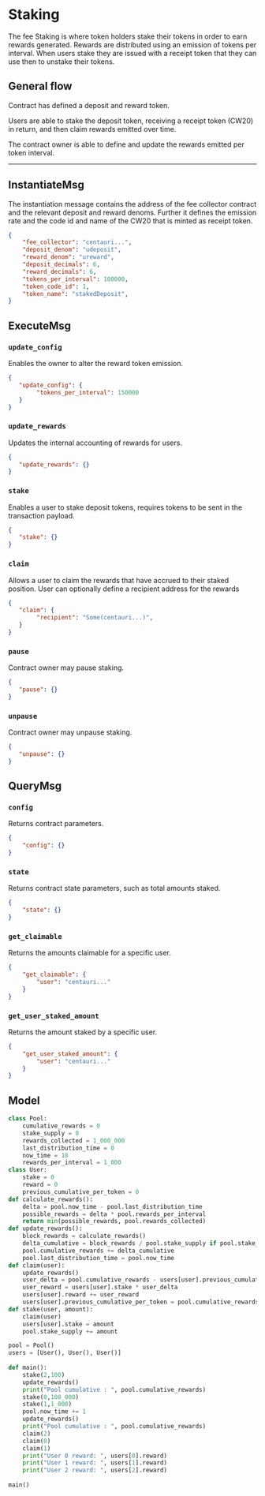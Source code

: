 # Staking

The fee Staking is where token holders stake their tokens in order to earn rewards generated. Rewards are distributed using an emission of tokens per interval. When users stake they are issued with a receipt token that they can use then to unstake their tokens.

## General flow

Contract has defined a deposit and reward token.

Users are able to stake the deposit token, receiving a receipt token (CW20) in return, and then claim rewards emitted over time.

The contract owner is able to define and update the rewards emitted per token interval.

---

## InstantiateMsg

The instantiation message contains the address of the fee collector contract and the relevant deposit and reward denoms. Further it defines the emission rate and the code id and name of the CW20 that is minted as receipt token.

```json
{
    "fee_collector": "centauri...",
    "deposit_denom": "udeposit",
    "reward_denom": "ureward",
    "deposit_decimals": 6,
    "reward_decimals": 6,
    "tokens_per_interval": 100000,
    "token_code_id": 1,
    "token_name": "stakedDeposit",
}
```

## ExecuteMsg

### `update_config`

Enables the owner to alter the reward token emission.

```json
{
   "update_config": {
        "tokens_per_interval": 150000
   } 
}
```

### `update_rewards`

Updates the internal accounting of rewards for users.

```json
{
   "update_rewards": {} 
}
```

### `stake`

Enables a user to stake deposit tokens, requires tokens to be sent in the transaction payload.

```json
{
   "stake": {} 
}
```

### `claim`

Allows a user to claim the rewards that have accrued to their staked position. User can optionally define a recipient address for the rewards

```json
{
   "claim": {
        "recipient": "Some(centauri...)",
   } 
}
```

### `pause`

Contract owner may pause staking.

```json
{
   "pause": {} 
}
```

### `unpause`

Contract owner may unpause staking.

```json
{
   "unpause": {} 
}
```

## QueryMsg

### `config`

Returns contract parameters.

```json
{
    "config": {}
}
```

### `state`

Returns contract state parameters, such as total amounts staked.

```json
{
    "state": {}
}
```

### `get_claimable`

Returns the amounts claimable for a specific user.

```json
{
    "get_claimable": {
        "user": "centauri..."
    }
}
```

### `get_user_staked_amount`

Returns the amount staked by a specific user.

```json
{
    "get_user_staked_amount": {
        "user": "centauri..."
    }
}
```

## Model

```python
class Pool:
    cumulative_rewards = 0
    stake_supply = 0
    rewards_collected = 1_000_000
    last_distribution_time = 0
    now_time = 10
    rewards_per_interval = 1_000    
class User:    
    stake = 0
    reward = 0
    previous_cumulative_per_token = 0
def calculate_rewards():
    delta = pool.now_time - pool.last_distribution_time
    possible_rewards = delta * pool.rewards_per_interval
    return min(possible_rewards, pool.rewards_collected)
def update_rewards():
    block_rewards = calculate_rewards()
    delta_cumulative = block_rewards / pool.stake_supply if pool.stake_supply > 0 else 0 
    pool.cumulative_rewards += delta_cumulative
    pool.last_distribution_time = pool.now_time
def claim(user):
    update_rewards()
    user_delta = pool.cumulative_rewards - users[user].previous_cumulative_per_token
    user_reward = users[user].stake * user_delta 
    users[user].reward += user_reward
    users[user].previous_cumulative_per_token = pool.cumulative_rewards
def stake(user, amount):
    claim(user)
    users[user].stake = amount
    pool.stake_supply += amount

pool = Pool()
users = [User(), User(), User()]
        
def main():    
    stake(2,100)
    update_rewards()
    print("Pool cumulative : ", pool.cumulative_rewards)
    stake(0,100_000)
    stake(1,1_000)
    pool.now_time += 1
    update_rewards()
    print("Pool cumulative : ", pool.cumulative_rewards)
    claim(2)
    claim(0)
    claim(1)
    print("User 0 reward: ", users[0].reward)
    print("User 1 reward: ", users[1].reward)
    print("User 2 reward: ", users[2].reward)
    
main()
```
